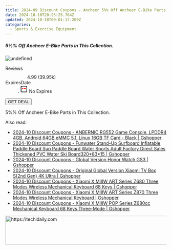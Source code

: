 ```yaml
---
title: 2024-09 Discount Coupons - Ancheer 5%% Off Ancheer E-Bike Parts in This Collection.
date: 2024-10-10T20:25:25.764Z
updated: 2024-10-18T09:01:17.209Z
categories:
  - Sports & Exercise Equipment
---
```


<div class="max-w-4xl mx-auto grid grid-cols-1 lg:max-w-5xl lg:gap-x-20 lg:grid-cols-2">
  <div class="relative p-3 col-start-1 row-start-1 flex flex-col-reverse rounded-lg bg-gradient-to-t from-black/75 via-black/0 sm:bg-none sm:row-start-2 sm:p-0 lg:row-start-1">
    <h5 class="mt-1 text-lg font-semibold text-white sm:text-slate-900 md:text-2xl dark:sm:text-white">5%% Off Ancheer E-Bike Parts in This Collection.</h5>
  </div>
  
  <div class="col-start-1 col-end-3 row-start-1 grid gap-4 sm:mb-6 sm:grid-cols-4 lg:col-start-2 lg:row-span-6 lg:row-end-6 lg:mb-0 lg:gap-6">
      <img src="https://cdn3.impact.com//display-logo-via-campaign/17326.gif" onClick="javascript:window.open(decodeURIComponent('https%3A%2F%2Fancheer.sjv.io%2Fc%2F5597632%2F1498636%2F17326'), '_blank');void(0);" alt="undefined" class="h-60 w-full rounded-lg object-cover sm:col-span-2 sm:h-52 lg:col-span-full" loading="lazy" />
    
  </div>
  <dl class="row-start-2 mt-4 flex items-center text-xs font-medium sm:row-start-3 sm:mt-1 md:mt-2.5 lg:row-start-2">
    <dt class="sr-only">Reviews</dt>
    <dd class="flex items-center text-indigo-600 dark:text-indigo-400">
      <svg width="24" height="24" fill="none" aria-hidden="true" class="mr-1 stroke-current dark:stroke-indigo-500">
        <path d="m12 5 2 5h5l-4 4 2.103 5L12 16l-5.103 3L9 14l-4-4h5l2-5Z" stroke-width="2" stroke-linecap="round" stroke-linejoin="round" />
      </svg>
      <span>4.99 <span class="font-normal text-slate-400">(39.95k)</span></span>
    </dd>
    <dt class="sr-only">ExpiresDate</dt>
    <dd class="flex items-center">
      <svg width="2" height="2" aria-hidden="true" fill="currentColor" class="mx-3 text-slate-300">
        <circle cx="1" cy="1" r="1" />
      </svg>
      <svg width="24" height="24" viewBox="0 0 24 24" fill="none" stroke="currentColor" stroke-width="2">
        <rect x="3" y="3" width="18" height="18" rx="2" fill="#fff" />
        <path d="M6 10L18 10" stroke="red" stroke-width="2" fill="none" />
        <path d="M10 6L10 18" stroke="#fff" stroke-width="2" fill="none" />
      </svg>
      No Expires    </dd>
  </dl>
  <div class="col-start-1 row-start-3 mt-4 self-center sm:col-start-2 sm:row-span-2 sm:row-start-2 sm:mt-0 lg:col-start-1 lg:row-start-3 lg:row-end-4 lg:mt-6">
    <button type="button" onClick="javascript:window.open(decodeURIComponent('https%3A%2F%2Fancheer.sjv.io%2Fc%2F5597632%2F1498636%2F17326'), '_blank');void(0);" class="rounded-lg bg-red-600 px-3 py-2 text-sm font-medium leading-6 text-white">GET DEAL</button>
  </div>
  <p class="col-start-1 mt-4 text-sm leading-6 sm:col-span-2 lg:col-span-1 lg:row-start-4 lg:mt-6 dark:text-slate-400">
    5%% Off Ancheer E-Bike Parts in This Collection.  </p>
</div>

<ins class="adsbygoogle"
      style="display:block"
      data-ad-client="ca-pub-7571918770474297"
      data-ad-slot="8358498916"
      data-ad-format="auto"
      data-full-width-responsive="true"></ins>
    

<span class="atpl-alsoreadstyle">Also read:</span>
<div><ul>
<li><a href="https://coupons.techidaily.com/coupon-1118300-share-97331-sale/"><u>2024-10 Discount Coupons - ANBERNIC RG552 Game Console, LPDDR4 4GB, Android 64GB eMMC 5.1, Linux 16GB TF Card - Black | Gshopper</u></a></li>
<li><a href="https://coupons.techidaily.com/coupon-1118303-share-97331-sale/"><u>2024-10 Discount Coupons - Funwater Stand-Up Surfboard Inflatable Paddle Board Sup Paddle Board Water Sports Adult Factory Direct Sales Thickened PVC Water Ski Board320*83*15 | Gshopper</u></a></li>
<li><a href="https://coupons.techidaily.com/coupon-1118297-share-97331-sale/"><u>2024-10 Discount Coupons - Global Version Honor Watch GS3 | Gshopper</u></a></li>
<li><a href="https://coupons.techidaily.com/coupon-1118302-share-97331-sale/"><u>2024-10 Discount Coupons - Original Global Version Xiaomi TV Box S(2nd Gen) 4K Ultra | Gshopper</u></a></li>
<li><a href="https://coupons.techidaily.com/coupon-1118298-share-97331-sale/"><u>2024-10 Discount Coupons - Xiaomi X MIIIW ART Series Z680 Three Modes Wireless Mechanical Keyboard 68 Keys | Gshopper</u></a></li>
<li><a href="https://coupons.techidaily.com/coupon-1118299-share-97331-sale/"><u>2024-10 Discount Coupons - Xiaomi X MIIIW ART Series Z870 Three Modes Wireless Mechanical Keyboard | Gshopper</u></a></li>
<li><a href="https://coupons.techidaily.com/coupon-1118301-share-97331-sale/"><u>2024-10 Discount Coupons - Xiaomi X MIIIW POP Series Z680cc Mechanical Keyboard 68 Keys Three-Mode | Gshopper</u></a></li>
</ul></div>

<!-- affiliate ads begin -->
<a href="https://aligracehair.sjv.io/c/5597632/2012420/19272" target="_top" id="2012420">
  <img src="//a.impactradius-go.com/display-ad/19272-2012420" border="0" alt="https://techidaily.com" width="728" height="90"/>
</a>
<img height="0" width="0" src="https://aligracehair.sjv.io/i/5597632/2012420/19272" style="position:absolute;visibility:hidden;" border="0" />
<!-- affiliate ads end -->

